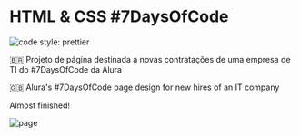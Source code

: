 # HTML & CSS #7DaysOfCode
![code style: prettier](https://img.shields.io/badge/code_style-prettier-ff69b4.svg?style=flat-square)

🇧🇷 Projeto de página destinada a novas contratações de uma empresa de TI do #7DaysOfCode da Alura

🇬🇧 Alura's #7DaysOfCode page design for new hires of an IT company

Almost finished!

![page](https://user-images.githubusercontent.com/116561862/236654338-0e542cbf-2f86-479e-b100-c18abe08c8bb.jpeg)
